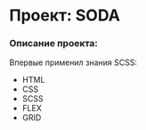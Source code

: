 # Проект: SODA

### Описание проекта:

Впервые применил знания SCSS:

- HTML
- CSS
- SCSS
- FLEX
- GRID
